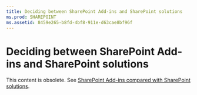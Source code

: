 ```yaml
---
title: Deciding between SharePoint Add-ins and SharePoint solutions
ms.prod: SHAREPOINT
ms.assetid: 8459e265-b8fd-4bf8-911e-d63cae8bf96f
---
```



# Deciding between SharePoint Add-ins and SharePoint solutions

This content is obsolete. See  [SharePoint Add-ins compared with SharePoint solutions](sharepoint-add-ins-compared-with-sharepoint-solutions). 
  
    
    


